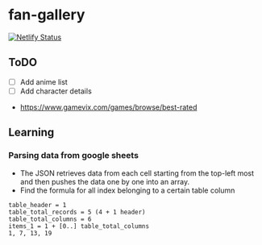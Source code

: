 # fan-gallery

[![Netlify Status](https://api.netlify.com/api/v1/badges/ad7aef6d-3986-4272-98e3-bb8224f1e638/deploy-status)](https://app.netlify.com/sites/fangallery/deploys)

## ToDO

* [ ] Add anime list
* [ ] Add character details
* https://www.gamevix.com/games/browse/best-rated

## Learning

### Parsing data from google sheets

* The JSON retrieves data from each cell starting from the top-left most and then pushes the data one by one into an array.
* Find the formula for all index belonging to a certain table column

```
table_header = 1
table_total_records = 5 (4 + 1 header)
table_total_columns = 6
items_1 = 1 + [0..] table_total_columns
1, 7, 13, 19
```